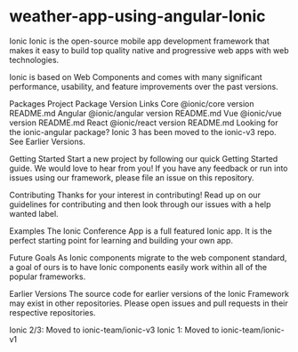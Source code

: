 # weather-app-using-angular-Ionic


Ionic
Ionic is the open-source mobile app development framework that makes it easy to build top quality native and progressive web apps with web technologies.

Ionic is based on Web Components and comes with many significant performance, usability, and feature improvements over the past versions.

Packages
Project	Package	Version	Links
Core	@ionic/core	version	README.md
Angular	@ionic/angular	version	README.md
Vue	@ionic/vue	version	README.md
React	@ionic/react	version	README.md
Looking for the ionic-angular package? Ionic 3 has been moved to the ionic-v3 repo. See Earlier Versions.

Getting Started
Start a new project by following our quick Getting Started guide. We would love to hear from you! If you have any feedback or run into issues using our framework, please file an issue on this repository.

Contributing
Thanks for your interest in contributing! Read up on our guidelines for contributing and then look through our issues with a help wanted label.

Examples
The Ionic Conference App is a full featured Ionic app. It is the perfect starting point for learning and building your own app.

Future Goals
As Ionic components migrate to the web component standard, a goal of ours is to have Ionic components easily work within all of the popular frameworks.

Earlier Versions
The source code for earlier versions of the Ionic Framework may exist in other repositories. Please open issues and pull requests in their respective repositories.

Ionic 2/3: Moved to ionic-team/ionic-v3
Ionic 1: Moved to ionic-team/ionic-v1
